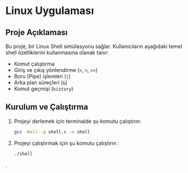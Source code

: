 # Linux Uygulaması

## Proje Açıklaması
Bu proje, bir Linux Shell simülasyonu sağlar. Kullanıcıların aşağıdaki temel shell özelliklerini kullanmasına olanak tanır:
- Komut çalıştırma
- Giriş ve çıkış yönlendirme (`<`, `>`, `>>`)
- Boru (Pipe) işlemleri (`|`)
- Arka plan süreçleri (`&`)
- Komut geçmişi (`history`)

## Kurulum ve Çalıştırma
1. Projeyi derlemek için terminalde şu komutu çalıştırın:
   ```bash
   gcc -Wall -g shell.c -o shell
2. Projeyi çalıştırmak için şu komutu çalıştırın :
   ```bash
   ./shell
   
.
